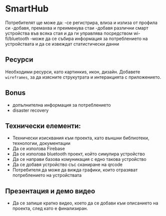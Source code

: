 # SmartHub
 
Потребителят ще може да:
-се регистрира, влиза и излиза от профила си
-добавя, премахва и преименува стаи
-добавя различни смарт устройства във всяка стая и да ги управлява посредством wi-
fi/bluetooth
-може да се събира информация за потреблението на устройствата и да се извеждат 
статистически данни

## Ресурси
Необходими ресурси, като картинкиs, икон, дизайн.
Добавете `wireframes`, за да изясните струкутрата и интеракцията с приложението.

## Bonus

* допълнителна информация за потреблението
* disaster recovery

## Технически елементи:

* Технически изисквания към проекта, като външни библиотеки, технологии, 
документации
* Да се използва Firebase
* Да се използва bluetooth проект, който симулира устройство
* Да се направи базова комуникация с едно такова устройство
* Да се добавя устройство със сканиране на qrcode
* Потребителя да може да вижда графики, които отразяват потреблението на устройствата

## Презентация и демо видео
* Да се запише кратко видео, което да се добави към описанието на проекта, след като е финализиран.
